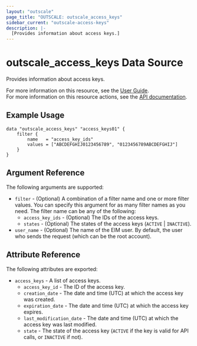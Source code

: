 ```yaml
---
layout: "outscale"
page_title: "OUTSCALE: outscale_access_keys"
sidebar_current: "outscale-access-keys"
description: |-
  [Provides information about access keys.]
---
```


# outscale_access_keys Data Source

Provides information about access keys.

For more information on this resource, see the [User Guide](https://docs.outscale.com/en/userguide/About-Access-Keys.html).  
For more information on this resource actions, see the [API documentation](https://docs.outscale.com/api#3ds-outscale-api-accesskey).

## Example Usage

```hcl
data "outscale_access_keys" "access_keys01" { 
    filter {
        name   = "access_key_ids"
        values = ["ABCDEFGHIJ0123456789", "0123456789ABCDEFGHIJ"]
    }
}
```

## Argument Reference

The following arguments are supported:

* `filter` - (Optional) A combination of a filter name and one or more filter values. You can specify this argument for as many filter names as you need. The filter name can be any of the following:
    * `access_key_ids` - (Optional) The IDs of the access keys.
    * `states` - (Optional) The states of the access keys (`ACTIVE` \| `INACTIVE`).
* `user_name` - (Optional) The name of the EIM user. By default, the user who sends the request (which can be the root account).

## Attribute Reference

The following attributes are exported:

* `access_keys` - A list of access keys.
    * `access_key_id` - The ID of the access key.
    * `creation_date` - The date and time (UTC) at which the access key was created.
    * `expiration_date` - The date and time (UTC) at which the access key expires.
    * `last_modification_date` - The date and time (UTC) at which the access key was last modified.
    * `state` - The state of the access key (`ACTIVE` if the key is valid for API calls, or `INACTIVE` if not).
